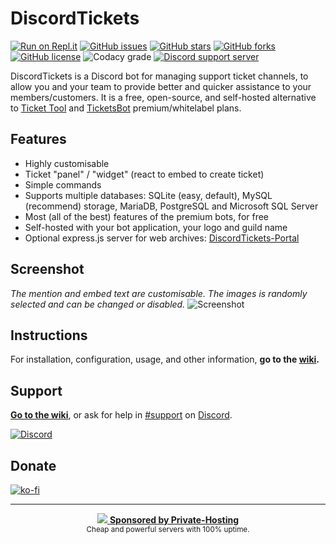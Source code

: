 # DiscordTickets

[![Run on Repl.it](https://repl.it/badge/github/eartharoid/DiscordTickets)](https://repl.it/github/eartharoid/DiscordTickets) [![GitHub issues](https://img.shields.io/github/issues/eartharoid/DiscordTickets?style=flat-square)](https://github.com/eartharoid/DiscordTickets/issues)    [![GitHub stars](https://img.shields.io/github/stars/eartharoid/DiscordTickets?style=flat-square)](https://github.com/eartharoid/DiscordTickets/stargazers)    [![GitHub forks](https://img.shields.io/github/forks/eartharoid/DiscordTickets?style=flat-square)](https://github.com/eartharoid/DiscordTickets/network)    [![GitHub license](https://img.shields.io/github/license/eartharoid/DiscordTickets?style=flat-square)](https://github.com/eartharoid/DiscordTickets/blob/master/LICENSE)    ![Codacy grade](https://img.shields.io/codacy/grade/14e6851c85444424b75b8bc3f93e93db?logo=codacy&style=flat-square)    [![Discord support server](https://discordapp.com/api/guilds/451745464480432129/embed.png?style=shield)](https://discord.gg/pXc9vyC)

DiscordTickets is a Discord bot for managing support ticket channels, to allow you and your team to provide better and quicker assistance to your members/customers. It is a free, open-source, and self-hosted alternative to [Ticket Tool](https://tickettool.xyz/) and [TicketsBot](https://ticketsbot.net/) premium/whitelabel plans.

## Features

- Highly customisable
- Ticket "panel" / "widget" (react to embed to create ticket)
- Simple commands
- Supports multiple databases: SQLite (easy, default), MySQL (recommend) storage, MariaDB, PostgreSQL and Microsoft SQL Server
- Most (all of the best) features of the premium bots, for free
- Self-hosted with your bot application, your logo and guild name
- Optional express.js server for web archives: [DiscordTickets-Portal](https://github.com/eartharoid/DiscordTickets-Portal/)

## Screenshot

*The mention and embed text are customisable. The images is randomly selected and can be changed or disabled.*
![Screenshot](https://i.imgur.com/Y1uCqJJ.gif)

## Instructions

For installation, configuration, usage, and other information, **go to the [wiki](https://github.com/Eartharoid/DiscordTickets/wiki).**

## Support

**[Go to the wiki](https://github.com/Eartharoid/DiscordTickets/wiki)**, or ask for help in [#support](https://discordapp.com/channels/451745464480432129/475351519516950548) on [Discord](https://discord.gg/pXc9vyC).

[![Discord](https://discordapp.com/api/guilds/451745464480432129/widget.png?style=banner4)](https://discord.gg/pXc9vyC)

## Donate

[![ko-fi](https://www.ko-fi.com/img/githubbutton_sm.svg)](https://ko-fi.com/eartharoid)

---

<div align="center">
  <a href="https://private-hosting.eu/">
    <img src="https://i.imgur.com/eSXhP9C.png"/>
  </a>
	<b>
		<a href="https://private-hosting.eu/">Sponsored by Private-Hosting</a>
	</b>
	<br>
	<sub>
		Cheap and powerful servers with 100% uptime.
	</sub>
</div>
